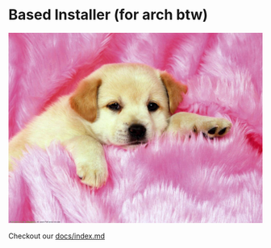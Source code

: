 # Based Installer (for arch btw)

<img src="docs/logo.png" title="" alt="" data-align="left">

Checkout our [docs/index.md](docs/index.md)
